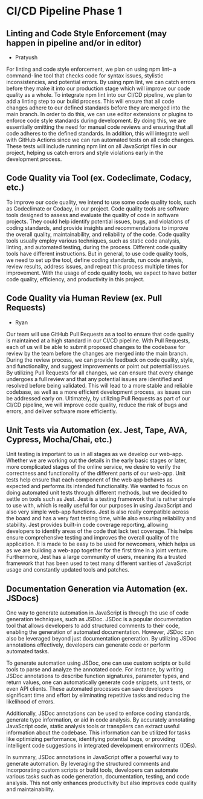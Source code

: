 # CI/CD Pipeline Phase 1

## Linting and Code Style Enforcement (may happen in pipeline and/or in editor)

- Pratyush

For linting and code style enforcement, we plan on using npm lint– a command-line tool that checks code for syntax issues, stylistic inconsistencies, and potential errors. By using npm lint, we can catch errors before they make it into our production stage which will improve our code quality as a whole. To integrate npm lint into our CI/CD pipeline, we plan to add a linting step to our build process. This will ensure that all code changes adhere to our defined standards before they are merged into the main branch. In order to do this, we can use editor extensions or plugins to enforce code style standards during development. By doing this, we are essentially omitting the need for manual code reviews and ensuring that all code adheres to the defined standards. In addition, this will integrate well with GitHub Actions since we can run automated tests on all code changes. These tests will include running npm lint on all JavaScript files in our project, helping us catch errors and style violations early in the development process.

## Code Quality via Tool (ex. Codeclimate, Codacy, etc.)

To improve our code quality, we intend to use some code quality tools, such as Codeclimate or Codacy, in our project. Code quality tools are software tools designed to assess and evaluate the quality of code in software projects. They could help identify potential issues, bugs, and violations of coding standards, and provide insights and recommendations to improve the overall quality, maintainability, and reliability of the code. Code quality tools usually employ various techniques, such as static code analysis, linting, and automated testing, during the process. Different code quality tools have different instructions. But in general, to use code quality tools, we need to set up the tool, define coding standards, run code analysis, review results, address issues, and repeat this process multiple times for improvement. With the usage of code quality tools, we expect to have better code quality, efficiency, and productivity in this project.

## Code Quality via Human Review (ex. Pull Requests)

- Ryan

Our team will use GitHub Pull Requests as a tool to ensure that code quality is maintained at a high standard in our CI/CD pipeline. With Pull Requests, each of us will be able to submit proposed changes to the codebase for review by the team before the changes are merged into the main branch. During the review process, we can provide feedback on code quality, style, and functionality, and suggest improvements or point out potential issues. By utilizing Pull Requests for all changes, we can ensure that every change undergoes a full review and that any potential issues are identified and resolved before being validated. This will lead to a more stable and reliable codebase, as well as a more efficient development process, as issues can be addressed early on. Ultimately, by utilizing Pull Requests as part of our CI/CD pipeline, we will improve code quality, reduce the risk of bugs and errors, and deliver software more efficiently.

## Unit Tests via Automation (ex. Jest, Tape, AVA, Cypress, Mocha/Chai, etc.)

Unit testing is important to us in all stages as we develop our web-app. Whether we are working out the details in the early basic stages or later, more complicated stages of the online service, we desire to verify the correctness and functionality of the different parts of our web-app. Unit tests help ensure that each component of the web app behaves as expected and performs its intended functionality.
We wanted to focus on doing automated unit tests through different methods, but we decided to settle on tools such as Jest. Jest is a testing framework that is rather simple to use with, which is really useful for our purposes in using JavaScript and also very simple web-app functions. Jest is also really compatible across the board and has a very fast testing time, while also ensuring reliability and stability. Jest provides built-in code coverage reporting, allowing developers to identify areas of the code that lack test coverage. This helps ensure comprehensive testing and improves the overall quality of the application. It is made to be easy to be used for newcomers, which helps us as we are building a web-app together for the first time in a joint venture. Furthermore, Jest has a large community of users, meaning its a trusted framework that has been used to test many different varities of JavaScript usage and constantly updated tools and patches.

## Documentation Generation via Automation (ex. JSDocs)

One way to generate automation in JavaScript is through the use of code generation techniques, such as JSDoc. JSDoc is a popular documentation tool that allows developers to add structured comments to their code, enabling the generation of automated documentation. However, JSDoc can also be leveraged beyond just documentation generation. By utilizing JSDoc annotations effectively, developers can generate code or perform automated tasks.

To generate automation using JSDoc, one can use custom scripts or build tools to parse and analyze the annotated code. For instance, by writing JSDoc annotations to describe function signatures, parameter types, and return values, one can automatically generate code snippets, unit tests, or even API clients. These automated processes can save developers significant time and effort by eliminating repetitive tasks and reducing the likelihood of errors.

Additionally, JSDoc annotations can be used to enforce coding standards, generate type information, or aid in code analysis. By accurately annotating JavaScript code, static analysis tools or transpilers can extract useful information about the codebase. This information can be utilized for tasks like optimizing performance, identifying potential bugs, or providing intelligent code suggestions in integrated development environments (IDEs).

In summary, JSDoc annotations in JavaScript offer a powerful way to generate automation. By leveraging the structured comments and incorporating custom scripts or build tools, developers can automate various tasks such as code generation, documentation, testing, and code analysis. This not only enhances productivity but also improves code quality and maintainability.
